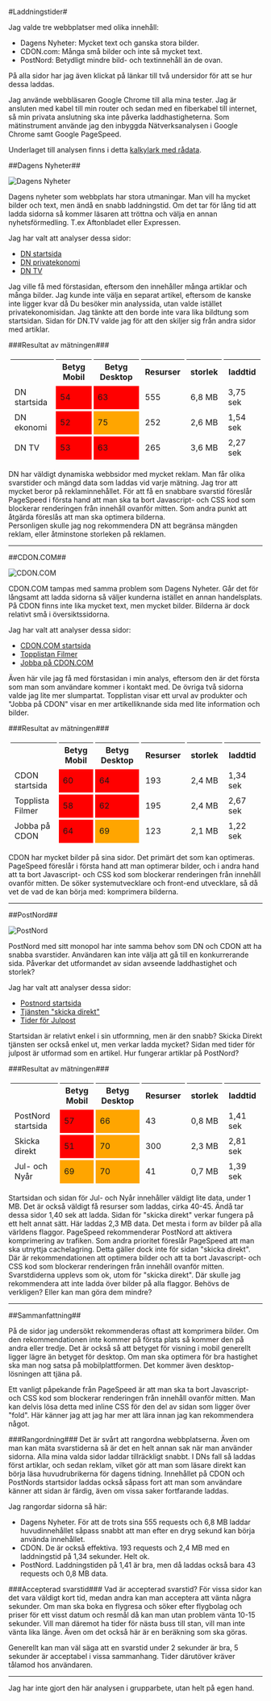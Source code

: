 #Laddningstider#

Jag valde tre webbplatser med olika innehåll:

* Dagens Nyheter: Mycket text och ganska stora bilder.
* CDON.com: Många små bilder och inte så mycket text.
* PostNord: Betydligt mindre bild- och textinnehåll än de ovan.

På alla sidor har jag även klickat på länkar till två undersidor för att se hur dessa laddas.

Jag använde webbläsaren Google Chrome till alla mina tester. Jag är ansluten med kabel till min router och sedan med en fiberkabel till internet, så min privata anslutning ska inte påverka laddhastigheterna.
Som mätinstrument använde jag den inbyggda Nätverksanalysen i Google Chrome samt Google PageSpeed.

Underlaget till analysen finns i detta
[kalkylark med rådata](https://docs.google.com/spreadsheets/d/1xmllxOvsV5HjtjMua-LiwxF32D1VjLhzugzvpU_yjZQ/edit?usp=sharing).

##Dagens Nyheter##

![Dagens Nyheter](img/dn.png)

Dagens nyheter som webbplats har stora utmaningar. Man vill ha mycket bilder och text, men ändå en snabb laddningstid. Om det tar för lång tid att ladda sidorna så kommer läsaren att tröttna och välja en annan nyhetsförmedling. T.ex Aftonbladet eller Expressen.

Jag har valt att analyser dessa sidor:

* [DN startsida](https://www.dn.se)
* [DN privatekonomi](https://www.dn.se/ekonomi/din-ekonomi/)
* [DN TV](https://www.dn.se/dntv/)

Jag ville få med förstasidan, eftersom den innehåller många artiklar och många bilder. Jag kunde inte välja en separat artikel, eftersom de kanske inte ligger kvar då Du besöker min analyssida, utan valde istället privatekonomisidan. Jag tänkte att den borde inte vara lika bildtung som startsidan. Sidan för DN.TV valde jag för att den skiljer sig från andra sidor med artiklar.

###Resultat av mätningen###
<table style="border-spacing: 4px; border-collapse: separate">
<tr>
<th style="height: auto; width: auto"></th>
<th style="height: auto; width: auto">Betyg Mobil</th>
<th style="height: auto; width: auto">Betyg Desktop</th>
<th style="height: auto; width: auto">Resurser</th>
<th style="height: auto; width: auto">storlek</th>
<th style="height: auto; width: auto">laddtid</th>
<tr>
<td style="height: auto; width: auto">DN startsida</td>
<td style="height: auto; width: auto; background-color: red">54</td>
<td style="height: auto; width: auto; background-color: red">63</td>
<td style="height: auto; width: auto">555</td>
<td style="height: auto; width: auto">6,8 MB</td>
<td style="height: auto; width: auto">3,75 sek</td>
</tr>
<td style="height: auto; width: auto">DN ekonomi</td>
<td style="height: auto; width: auto; background-color: red">52</td>
<td style="height: auto; width: auto; background-color: orange">75</td>
<td style="height: auto; width: auto">252</td>
<td style="height: auto; width: auto">2,6 MB</td>
<td style="height: auto; width: auto">1,54 sek</td>
</tr>
<td style="height: auto; width: auto">DN TV</td>
<td style="height: auto; width: auto; background-color: red">53</td>
<td style="height: auto; width: auto; background-color: red">63</td>
<td style="height: auto; width: auto">265</td>
<td style="height: auto; width: auto">3,6 MB</td>
<td style="height: auto; width: auto">2,27 sek</td>
</tr>
</table>

DN har väldigt dynamiska webbsidor med mycket reklam. Man får olika svarstider och mängd data som laddas vid varje mätning.
Jag tror att mycket beror på reklaminnehållet.
För att få en snabbare svarstid föreslår PageSpeed i första hand att man ska ta bort Javascript- och CSS kod som blockerar renderingen från innehåll ovanför mitten. Som andra punkt att åtgärda föreslås att man ska optimera bilderna.  
Personligen skulle jag nog rekommendera DN att begränsa mängden reklam, eller åtminstone storleken på reklamen.
<hr>

##CDON.COM##

![CDON.COM](img/cdon.png)

CDON.COM tampas med samma problem som Dagens Nyheter. Går det för långsamt att ladda sidorna så väljer kunderna istället en annan handelsplats.
På CDON finns inte lika mycket text, men mycket bilder. Bilderna är dock relativt små i översiktssidorna.

Jag har valt att analyser dessa sidor:

* [CDON.COM startsida](http://cdon.se)
* [Topplistan Filmer](http://cdon.se/film/topplistan/)
* [Jobba på CDON.COM](http://cdon.se/kundservice/jobba_p%C3%A5_cdon.com/)

Även här vile jag få med förstasidan i min analys, eftersom den är det första som man som användare kommer i kontakt med. De övriga två sidorna valde jag lite mer slumpartat. Topplistan visar ett urval av produkter och "Jobba på CDON" visar en mer artikelliknande sida med lite information och bilder.

###Resultat av mätningen###
<table style="border-spacing: 4px; border-collapse: separate">
<tr>
<th style="height: auto; width: auto"></th>
<th style="height: auto; width: auto">Betyg Mobil</th>
<th style="height: auto; width: auto">Betyg Desktop</th>
<th style="height: auto; width: auto">Resurser</th>
<th style="height: auto; width: auto">storlek</th>
<th style="height: auto; width: auto">laddtid</th>
<tr>
<td style="height: auto; width: auto">CDON startsida</td>
<td style="height: auto; width: auto; background-color: red">60</td>
<td style="height: auto; width: auto; background-color: red">64</td>
<td style="height: auto; width: auto">193</td>
<td style="height: auto; width: auto">2,4 MB</td>
<td style="height: auto; width: auto">1,34 sek</td>
</tr>
<td style="height: auto; width: auto">Topplista Filmer</td>
<td style="height: auto; width: auto; background-color: red">58</td>
<td style="height: auto; width: auto; background-color: red">62</td>
<td style="height: auto; width: auto">195</td>
<td style="height: auto; width: auto">2,4 MB</td>
<td style="height: auto; width: auto">2,67 sek</td>
</tr>
<td style="height: auto; width: auto">Jobba på CDON</td>
<td style="height: auto; width: auto; background-color: red">64</td>
<td style="height: auto; width: auto; background-color: orange">69</td>
<td style="height: auto; width: auto">123</td>
<td style="height: auto; width: auto">2,1 MB</td>
<td style="height: auto; width: auto">1,22 sek</td>
</tr>
</table>

CDON har mycket bilder på sina sidor. Det primärt det som kan optimeras. PageSpeed föreslår i första hand att man optimerar bilder, och i andra hand att ta bort Javascript- och CSS kod som blockerar renderingen från innehåll ovanför mitten.
De söker systemutvecklare och front-end utvecklare, så då vet de vad de kan börja med: komprimera bilderna.

<hr>

##PostNord##

![PostNord](img/postnord.png)

PostNord med sitt monopol har inte samma behov som DN och CDON att ha snabba svarstider. Användaren kan inte välja att gå till en konkurrerande sida.
Påverkar det utformandet av sidan avseende laddhastighet och storlek?

Jag har valt att analyser dessa sidor:

* [Postnord startsida](https://www.postnord.se/)
* [Tjänsten "skicka direkt"](https://portal.postnord.com/skickadirekt/)
* [Tider för Julpost](https://www.postnord.se/jul-och-nyar-2017)

Startsidan är relativt enkel i sin utformning, men är den snabb?
Skicka Direkt tjänsten ser också enkel ut, men verkar ladda mycket?
Sidan med tider för julpost är utformad som en artikel. Hur fungerar artiklar på PostNord?

###Resultat av mätningen###
<table style="border-spacing: 4px; border-collapse: separate">
<tr>
<th style="height: auto; width: auto"></th>
<th style="height: auto; width: auto">Betyg Mobil</th>
<th style="height: auto; width: auto">Betyg Desktop</th>
<th style="height: auto; width: auto">Resurser</th>
<th style="height: auto; width: auto">storlek</th>
<th style="height: auto; width: auto">laddtid</th>
<tr>
<td style="height: auto; width: auto">PostNord startsida</td>
<td style="height: auto; width: auto; background-color: red">57</td>
<td style="height: auto; width: auto; background-color: orange">66</td>
<td style="height: auto; width: auto">43</td>
<td style="height: auto; width: auto">0,8 MB</td>
<td style="height: auto; width: auto">1,41 sek</td>
</tr>
<td style="height: auto; width: auto">Skicka direkt</td>
<td style="height: auto; width: auto; background-color: red">51</td>
<td style="height: auto; width: auto; background-color: orange">70</td>
<td style="height: auto; width: auto">300</td>
<td style="height: auto; width: auto">2,3 MB</td>
<td style="height: auto; width: auto">2,81 sek</td>
</tr>
<td style="height: auto; width: auto">Jul- och Nyår</td>
<td style="height: auto; width: auto; background-color: orange">69</td>
<td style="height: auto; width: auto; background-color: orange">70</td>
<td style="height: auto; width: auto">41</td>
<td style="height: auto; width: auto">0,7 MB</td>
<td style="height: auto; width: auto">1,39 sek</td>
</tr>
</table>

Startsidan och sidan för Jul- och Nyår innehåller väldigt lite data, under 1 MB. Det är också väldigt få resurser som laddas, cirka 40-45. Ändå tar dessa sidor 1,40 sek att ladda.
Sidan för "skicka direkt" verkar fungera på ett helt annat sätt. Här laddas 2,3 MB data. Det mesta i form av bilder på alla världens flaggor.
PageSpeed rekommenderar PostNord att aktivera komprimering av trafiken. Som andra prioritet föreslår PageSpeed att man ska utnyttja cachelagring.
Detta gäller dock inte för sidan "skicka direkt". Där är rekommendationen att optimera bilder och att ta bort Javascript- och CSS kod som blockerar renderingen från innehåll ovanför mitten.
Svarstdiderna upplevs som ok, utom för "skicka direkt". Där skulle jag rekommendera att inte ladda över bilder på alla flaggor. Behövs de verkligen? Eller kan man göra dem mindre?

<hr>

##Sammanfattning##

På de sidor jag undersökt rekommenderas oftast att komprimera bilder. Om den rekommendationen inte kommer på första plats så kommer den på andra eller tredje.
Det är också så att betyget för visning i mobil generellt ligger lägre än betyget för desktop. Om man ska optimera för bra hastighet ska man nog satsa på mobilplattformen. Det kommer även desktop-lösningen att tjäna på.

Ett vanligt påpekande från PageSpeed är att man ska ta bort Javascript- och CSS kod som blockerar renderingen från innehåll ovanför mitten. Man kan delvis lösa detta med inline CSS för den del av sidan som ligger över "fold". Här känner jag att jag har mer att lära innan jag kan rekommendera något.

###Rangordning###
Det är svårt att rangordna webbplatserna. Även om man kan mäta svarstiderna så är det en helt annan sak när man använder sidorna.
Alla mina valda sidor laddar tillräckligt snabbt. I DNs fall så laddas först artiklar, och sedan reklam, vilket gör att man som läsare direkt kan börja läsa huvudrubrikerna för dagens tidning. Innehållet på CDON och PostNords startsidor laddas också såpass fort att man som användare känner att sidan är färdig, även om vissa saker fortfarande laddas.

Jag rangordar sidorna så här:

* Dagens Nyheter. För att de trots sina 555 requests och 6,8 MB laddar huvudinnehållet såpass snabbt att man efter en dryg sekund kan börja använda innehållet.
* CDON. De är också effektiva. 193 requests och 2,4 MB med en laddningstid på 1,34 sekunder. Helt ok.
* PostNord. Laddningstiden på 1,41 är bra, men då laddas också bara 43 requests och 0,8 MB data.

###Accepterad svarstid###
Vad är accepterad svarstid? För vissa sidor kan det vara väldigt kort tid, medan andra kan man acceptera att vänta några sekunder.
Om man ska boka en flygresa och söker efter flygbolag och priser för ett visst datum och resmål då kan man utan problem vänta 10-15 sekunder.
Vill man däremot ha tider för nästa buss till stan, vill man inte vänta lika länge. Även om det också här är en beräkning som ska göras.

Generellt kan man väl säga att en svarstid under 2 sekunder är bra, 5 sekunder är acceptabel i vissa sammanhang. Tider därutöver kräver tålamod hos användaren.

<hr>
Jag har inte gjort den här analysen i grupparbete, utan helt på egen hand.
